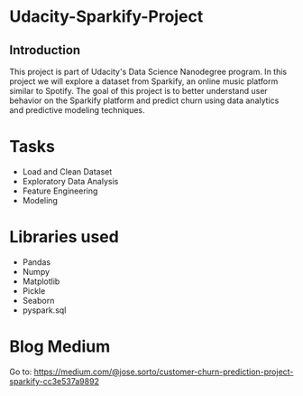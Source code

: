 # Udacity-Sparkify-Project

## Introduction

This project is part of Udacity's Data Science Nanodegree program. In this project we will explore a dataset from Sparkify, an online music platform similar to Spotify. The goal of this project is to better understand user behavior on the Sparkify platform and predict churn using data analytics and predictive modeling techniques.

# Tasks

- Load and Clean Dataset
- Exploratory Data Analysis
- Feature Engineering
- Modeling


# Libraries used
- Pandas
- Numpy
- Matplotlib
- Pickle
- Seaborn
- pyspark.sql
  
# Blog Medium

Go to: https://medium.com/@jose.sorto/customer-churn-prediction-project-sparkify-cc3e537a9892
